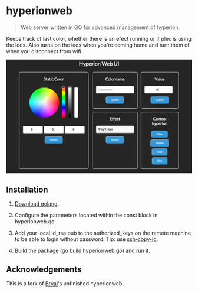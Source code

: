 # hyperionweb

> Web server written in GO for advanced management of hyperion.

Keeps track of last color, whether there is an efect running or if plex is using the leds. Also turns on the leds when you're coming home and turn them of when you disconnect from wifi.

![page](/screenshots/page.png)

## Installation
1. [Download golang](https://golang.org/dl/).

2. Configure the parameters located within the const block in hyperionweb.go

3. Add your local id_rsa.pub to the authorized_keys on the remote machine to be able to login without password. Tip: use [ssh-copy-id](http://linux.die.net/man/1/ssh-copy-id).

4. Build the package (go build hyperionweb.go) and run it.

## Acknowledgements 
This is a fork of [Bryal](https://github.com/Bryal)'s unfinished hyperionweb.